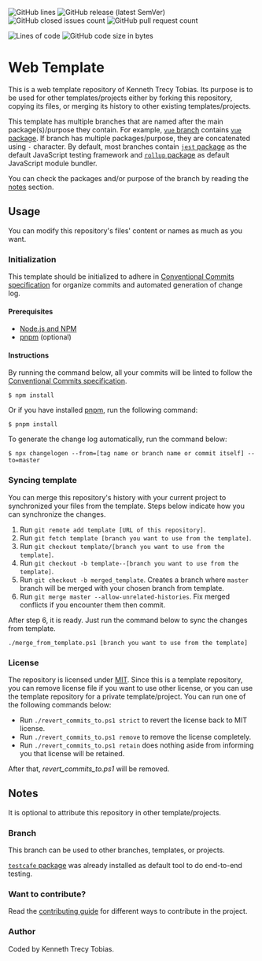<!-- [![Web Front-end Tests](https://img.shields.io/github/actions/workflow/status/KennethTrecy/web_template/front-end.yml?style=for-the-badge)](https://github.com/KennethTrecy/web_template/actions/workflows/:workflow-filename.yml) -->
![GitHub lines](https://img.shields.io/github/license/KennethTrecy/web_template?style=for-the-badge)
![GitHub release (latest SemVer)](https://img.shields.io/github/v/release/KennethTrecy/web_template?style=for-the-badge&display_name=tag&sort=semver)
![GitHub closed issues count](https://img.shields.io/github/issues-closed/KennethTrecy/web_template?style=for-the-badge)
![GitHub pull request count](https://img.shields.io/github/issues-pr-closed/KennethTrecy/web_template?style=for-the-badge)
<!-- ![Commits since latest version](https://img.shields.io/github/commits-since/KennethTrecy/web_template/latest?style=for-the-badge) -->
![Lines of code](https://img.shields.io/tokei/lines/github/KennethTrecy/web_template?style=for-the-badge)
![GitHub code size in bytes](https://img.shields.io/github/repo-size/KennethTrecy/web_template?style=for-the-badge)

# Web Template
This is a web template repository of Kenneth Trecy Tobias. Its purpose is to be used for other
templates/projects either by forking this repository, copying its files, or merging its history to
other existing templates/projects.

This template has multiple branches that are named after the main package(s)/purpose they contain.
For example, [`vue` branch] contains [`vue` package]. If branch has multiple packages/purpose, they
are concatenated using `-` character. By default, most branches contain [`jest` package] as the
default JavaScript testing framework and [`rollup` package] as default JavaScript module bundler.

You can check the packages and/or purpose of the branch by reading the [notes] section.

<!--
The `origin` section may be used to indicate where the project (that is using this template) came
from or based from.

## Origin
Some parts of the repository was based from [`e2e`] branch of [Web Template].

The template is specialize for end-to-end testing.

-->

## Usage
You can modify this repository's files' content or names as much as you want.

### Initialization
This template should be initialized to adhere in [Conventional Commits specification] for organize
commits and automated generation of change log.

#### Prerequisites
- [Node.js and NPM]
- [pnpm] (optional)

#### Instructions
By running the command below, all your commits will be linted to follow the [Conventional Commits
specification].
```
$ npm install
```

Or if you have installed [pnpm], run the following command:
```
$ pnpm install
```

To generate the change log automatically, run the command below:
```
$ npx changelogen --from=[tag name or branch name or commit itself] --to=master
```

### Syncing template
You can merge this repository's history with your current project to synchronized your files from the
template. Steps below indicate how you can synchronize the changes.
1. Run `git remote add template [URL of this repository]`.
2. Run `git fetch template [branch you want to use from the template]`.
3. Run `git checkout template/[branch you want to use from the template]`.
4. Run `git checkout -b template--[branch you want to use from the template]`.
5. Run `git checkout -b merged_template`. Creates a branch where `master` branch will be merged with
   your chosen branch from template.
6. Run `git merge master --allow-unrelated-histories`. Fix merged conflicts if you encounter them
   then commit.

After step 6, it is ready. Just run the command below to sync the changes from template.
```
./merge_from_template.ps1 [branch you want to use from the template]
```

### License
The repository is licensed under [MIT]. Since this is a template repository, you can remove
license file if you want to use other license, or you can use the template repository for a private
template/project. You can run one of the following commands below:
- Run `./revert_commits_to.ps1 strict` to revert the license back to MIT license.
- Run `./revert_commits_to.ps1 remove` to remove the license completely.
- Run `./revert_commits_to.ps1 retain` does nothing aside from informing you that license will be
  retained.

After that, *revert_commits_to.ps1* will be removed.

## Notes
It is optional to attribute this repository in other template/projects.

### Branch
This branch can be used to other branches, templates, or projects.

[`testcafe` package] was already installed as default tool to do end-to-end testing.

### Want to contribute?
Read the [contributing guide] for different ways to contribute in the project.

### Author
Coded by Kenneth Trecy Tobias.

<!--

[`e2e`]: https://github.com/KennethTrecy/web_template/tree/e2e
[Web Template]: http://github.com/KennethTrecy/web_template

-->

[notes]: #notes
[`vue` branch]: https://github.com/KennethTrecy/web_template/tree/vue
[`vue` package]: https://www.npmjs.com/package/vue
[`rollup` package]: https://www.npmjs.com/package/rollup
[`jest` package]: https://www.npmjs.com/package/jest
[`testcafe` package]: https://www.npmjs.com/package/testcafe
[MIT]: https://github.com/KennethTrecy/web_template/blob/master/LICENSE
[Node.js and NPM]: https://nodejs.org/en/
[pnpm]: https://pnpm.io/installation
[Conventional Commits specification]: https://www.conventionalcommits.org/en/v1.0.0/
[contributing guide]: ./CONTRIBUTING.md
